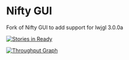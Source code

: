 # Nifty GUI

Fork of Nifty GUI to add support for lwjgl 3.0.0a


[![Stories in Ready](https://badge.waffle.io/void256/nifty-gui.png?label=ready&title=Ready)](http://waffle.io/void256/nifty-gui)

[![Throughput Graph](https://graphs.waffle.io/void256/nifty-gui/throughput.svg)](https://waffle.io/void256/nifty-gui/metrics) 
